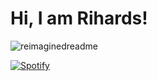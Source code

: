 # Hi, I am Rihards!
<img src="https://myreadme.vercel.app/api/embed/zajebs?panels=userstatistics,toprepositories,toplanguages,commitgraph" alt="reimaginedreadme" />


[![Spotify](https://novatorem.bgstatic.vercel.app/api/spotify)](https://open.spotify.com/track/1tL40tfdtUaSLek4DvDDr3)
